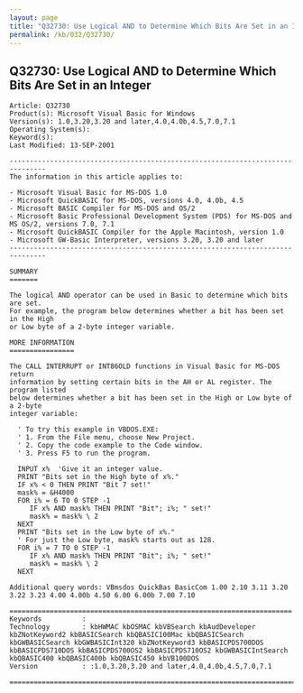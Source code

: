 ```yaml
---
layout: page
title: "Q32730: Use Logical AND to Determine Which Bits Are Set in an Integer"
permalink: /kb/032/Q32730/
---
```


## Q32730: Use Logical AND to Determine Which Bits Are Set in an Integer

	Article: Q32730
	Product(s): Microsoft Visual Basic for Windows
	Version(s): 1.0,3.20,3.20 and later,4.0,4.0b,4.5,7.0,7.1
	Operating System(s): 
	Keyword(s): 
	Last Modified: 13-SEP-2001
	
	-------------------------------------------------------------------------------
	The information in this article applies to:
	
	- Microsoft Visual Basic for MS-DOS 1.0 
	- Microsoft QuickBASIC for MS-DOS, versions 4.0, 4.0b, 4.5 
	- Microsoft BASIC Compiler for MS-DOS and OS/2 
	- Microsoft Basic Professional Development System (PDS) for MS-DOS and MS OS/2, versions 7.0, 7.1 
	- Microsoft QuickBASIC Compiler for the Apple Macintosh, version 1.0 
	- Microsoft GW-Basic Interpreter, versions 3.20, 3.20 and later 
	-------------------------------------------------------------------------------
	
	SUMMARY
	=======
	
	The logical AND operator can be used in Basic to determine which bits are set.
	For example, the program below determines whether a bit has been set in the High
	or Low byte of a 2-byte integer variable.
	
	MORE INFORMATION
	================
	
	The CALL INTERRUPT or INT86OLD functions in Visual Basic for MS-DOS return
	information by setting certain bits in the AH or AL register. The program listed
	below determines whether a bit has been set in the High or Low byte of a 2-byte
	integer variable:
	
	  ' To try this example in VBDOS.EXE:
	  ' 1. From the File menu, choose New Project.
	  ' 2. Copy the code example to the Code window.
	  ' 3. Press F5 to run the program.
	
	  INPUT x%  'Give it an integer value.
	  PRINT "Bits set in the High byte of x%."
	  IF x% < 0 THEN PRINT "Bit 7 set!"
	  mask% = &H4000
	  FOR i% = 6 TO 0 STEP -1
	     IF x% AND mask% THEN PRINT "Bit"; i%; " set!"
	     mask% = mask% \ 2
	  NEXT
	  PRINT "Bits set in the Low byte of x%."
	  ' For just the Low byte, mask% starts out as 128.
	  FOR i% = 7 TO 0 STEP -1
	     IF x% AND mask% THEN PRINT "Bit"; i%; " set!"
	     mask% = mask% \ 2
	  NEXT
	
	Additional query words: VBmsdos QuickBas BasicCom 1.00 2.10 3.11 3.20 3.22 3.23 4.00 4.00b 4.50 6.00 6.00b 7.00 7.10
	
	======================================================================
	Keywords          :  
	Technology        : kbHWMAC kbOSMAC kbVBSearch kbAudDeveloper kbZNotKeyword2 kbBASICSearch kbQBASIC100Mac kbQBASICSearch kbGWBASICSearch kbGWBASICInt320 kbZNotKeyword3 kbBASICPDS700DOS kbBASICPDS710DOS kbBASICPDS700OS2 kbBASICPDS710OS2 kbGWBASICIntSearch kbQBASIC400 kbQBASIC400b kbQBASIC450 kbVB100DOS
	Version           : :1.0,3.20,3.20 and later,4.0,4.0b,4.5,7.0,7.1
	
	=============================================================================
	
